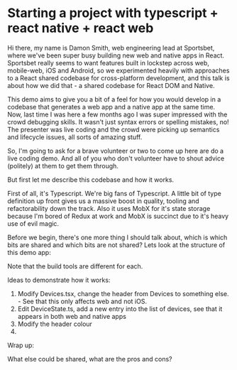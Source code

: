 # Starting a project with typescript + react native + react web

Hi there, my name is Damon Smith, web engineering lead at Sportsbet, where we've been super busy building new web and native apps in React. Sportsbet really seems to want features built in lockstep across web, mobile-web, iOS and Android, so we experimented heavily with approaches to a React shared codebase for cross-platform development, and this talk is about how we did that - a shared codebase for React DOM and Native.

This demo aims to give you a bit of a feel for how you would develop in a codebase that generates a web app and a native app at the same time. Now, last time I was here a few months ago I was super impressed with the crowd debugging skills. It wasn't just syntax errors or spelling mistakes, no! The presenter was live coding and the crowd were picking up semantics and lifecycle issues, all sorts of amazing stuff.

So, I'm going to ask for a brave volunteer or two to come up here are do a live coding demo. And all of you who don't volunteer have to shout advice (politely) at them to get them through.

But first let me describe this codebase and how it works.

First of all, it's Typescript. We're big fans of Typescript. A little bit of type definition up front gives us a massive boost in quality, tooling and refactorability down the track. Also it uses MobX for it's state storage because I'm bored of Redux at work and MobX is succinct due to it's heavy use of evil magic.

Before we begin, there's one more thing I should talk about, which is which bits are shared and which bits are not shared? Lets look at the structure of this demo app:

<show app structure image>

Note that the build tools are different for each.

Ideas to demonstrate how it works:

1. Modify Devices.tsx, change the header from Devices to something else. - See that this only affects web and not iOS.
2. Edit DeviceState.ts, add a new entry into the list of devices, see that it appears in both web and native apps
3. Modify the header colour
4. 

Wrap up:

What else could be shared, what are the pros and cons?


